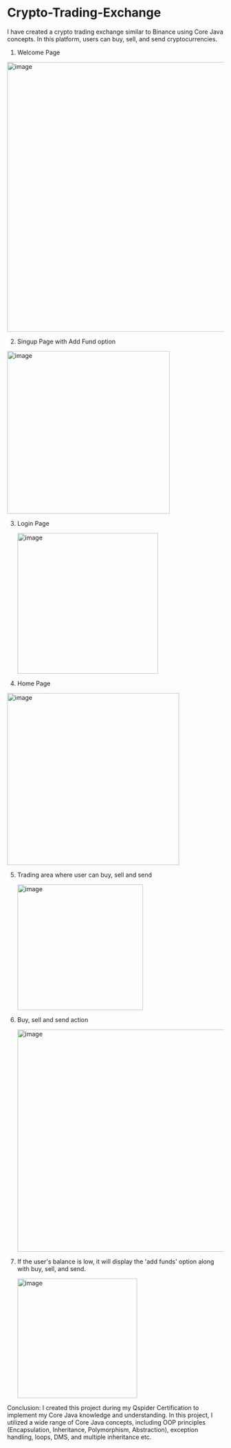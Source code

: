 # Crypto-Trading-Exchange
I have created a crypto trading exchange similar to Binance using Core Java concepts. In this platform, users can buy, sell, and send cryptocurrencies.

1. Welcome Page

 <img width="627" alt="image" src="https://github.com/rjrahul93/Crypto-Trading-Exchange/assets/153424751/47d9d5ca-4409-48b5-b02e-5af7c8936a4c">
 

2. Singup Page with Add Fund option
   
 <img width="378" alt="image" src="https://github.com/rjrahul93/Crypto-Trading-Exchange/assets/153424751/5019d115-684b-4aa7-b902-9cb1d5497200">

3. Login Page

   <img width="327" alt="image" src="https://github.com/rjrahul93/Crypto-Trading-Exchange/assets/153424751/fe321864-c3d5-4c6c-bee0-101d3c8d102f">

4. Home Page

 <img width="400" alt="image" src="https://github.com/rjrahul93/Crypto-Trading-Exchange/assets/153424751/41382bfc-cf6f-4b06-b2dc-a1f8b628cdc3">

5. Trading area where user can buy, sell and send
   
   <img width="292" alt="image" src="https://github.com/rjrahul93/Crypto-Trading-Exchange/assets/153424751/9e883f3b-7f45-4588-af24-c5ef467aa5bb">

7. Buy, sell and send action
   
   <img width="517" alt="image" src="https://github.com/rjrahul93/Crypto-Trading-Exchange/assets/153424751/93637e98-6510-41e7-8800-1ca3138f8233">

8. If the user's balance is low, it will display the 'add funds' option along with buy, sell, and send.

   <img width="278" alt="image" src="https://github.com/rjrahul93/Crypto-Trading-Exchange/assets/153424751/84888c84-39bc-4303-9047-243dbff7bdc5">

Conclusion: 
   I created this project during my Qspider Certification to implement my Core Java knowledge and understanding.
   In this project, I utilized a wide range of Core Java concepts, including OOP principles (Encapsulation, Inheritance, Polymorphism, Abstraction), exception 
   handling, loops, DMS, and multiple inheritance etc.
   


   

